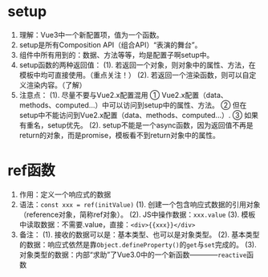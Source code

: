 # setup
  1. 理解：Vue3中一个新配置项，值为一个函数。
  2. setup是所有Composition API（组合API）“表演的舞台”。
  3. 组件中所有用到的：数据、方法等等，均是配置子啊setup中。
  4. setup函数的两种返回值：
    (1). 若返回一个对象，则对象中的属性、方法，在模板中均可直接使用。（重点关注！）
    (2). 若返回一个渲染函数，则可以自定义渲染内容。（了解）
  5. 注意点：
    (1). 尽量不要与Vue2.x配置混用
      ① Vue2.x配置（data、methods、computed...）中可以访问到setup中的属性、方法。
      ② 但在setup中不能访问到Vue2.x配置（data、methods、computed...）.
      ③ 如果有重名，setup优先。
    (2). setup不能是一个async函数，因为返回值不再是return的对象，而是promise，模板看不到return对象中的属性。
# ref函数

  1. 作用：定义一个响应式的数据
  2. 语法：`const xxx = ref(initValue)`
    (1). 创建一个包含响应式数据的引用对象（reference对象，简称ref对象）。
    (2). JS中操作数据：`xxx.value`
    (3). 模板中读取数据：不需要.value，直接：`<div>{{xxx}}</div>`
  3. 备注：
    (1). 接收的数据可以是：基本类型、也可以是对象类型。
    (2). 基本类型的数据：响应式依然是靠`Object.defineProperty()`的`get`与`set`完成的。
    (3). 对象类型的数据：内部“求助”了Vue3.0中的一个新函数————`reactive`函数
